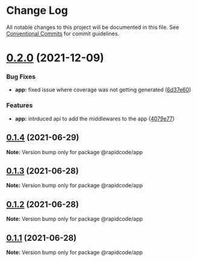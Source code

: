 # Change Log

All notable changes to this project will be documented in this file.
See [Conventional Commits](https://conventionalcommits.org) for commit guidelines.

# [0.2.0](https://github.com/tirthaguha/rapidcode/compare/v0.1.4...v0.2.0) (2021-12-09)


### Bug Fixes

* **app:** fixed issue where coverage was not getting generated ([6d37e60](https://github.com/tirthaguha/rapidcode/commit/6d37e60d549130cf90ded2db55bf039b35176832))


### Features

* **app:** intrduced api to add the middlewares to the app ([4079e77](https://github.com/tirthaguha/rapidcode/commit/4079e771b47612460e047fb219b3bc21f80e17a7))





## [0.1.4](https://github.com/tirthaguha/rapidcode/compare/v0.1.3...v0.1.4) (2021-06-29)

**Note:** Version bump only for package @rapidcode/app





## [0.1.3](https://github.com/tirthaguha/rapidcode/compare/v0.1.2...v0.1.3) (2021-06-28)

**Note:** Version bump only for package @rapidcode/app





## [0.1.2](https://github.com/tirthaguha/rapidcode/compare/v0.1.1...v0.1.2) (2021-06-28)

**Note:** Version bump only for package @rapidcode/app





## [0.1.1](https://github.com/tirthaguha/rapidcode/compare/v0.1.0...v0.1.1) (2021-06-28)

**Note:** Version bump only for package @rapidcode/app
